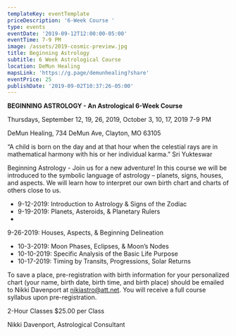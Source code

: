 ```yaml
---
templateKey: eventTemplate
priceDescription: '6-Week Course '
type: events
eventDate: '2019-09-12T12:00:00-05:00'
eventTime: 7-9 PM
image: /assets/2019-cosmic-preview.jpg
title: Beginning Astrology
subtitle: 6 Week Astrological Course
location: DeMun Healing
mapsLink: 'https://g.page/demunhealing?share'
eventPrice: 25
publishDate: '2019-09-02T10:37:26-05:00'
---
```

**BEGINNING ASTROLOGY - An Astrological 6-Week Course** 

Thursdays, September 12, 19, 26, 2019, October 3, 10, 17, 2019    7-9 PM

DeMun Healing, 734 DeMun Ave, Clayton, MO 63105

 “A child is born on the day and at that hour when the celestial rays are in mathematical harmony with his or her individual karma.”     Sri Yukteswar         

Beginning Astrology - Join us for a new adventure!  In this course we will be introduced to the symbolic language of astrology – planets, signs, houses, and aspects.  We will learn how to interpret our own birth chart and charts of others close to us.  

* 9-12-2019:  Introduction to Astrology & Signs of the Zodiac	
* 9-19-2019:  Planets, Asteroids, & Planetary Rulers
* 9-26-2019:  Houses, Aspects, & Beginning Delineation
* 10-3-2019:  Moon Phases, Eclipses, & Moon’s Nodes
* 10-10-2019:  Specific Analysis of the Basic Life Purpose	
* 10-17-2019:  Timing by Transits, Progressions, Solar Returns

To save a place, pre-registration with birth information for your personalized chart (your name, birth date, birth time, and birth place) should be emailed to Nikki Davenport at nikiastro@att.net.  You will receive a full course syllabus upon pre-registration.

2-Hour Classes    $25.00 per Class

Nikki Davenport, Astrological Consultant
